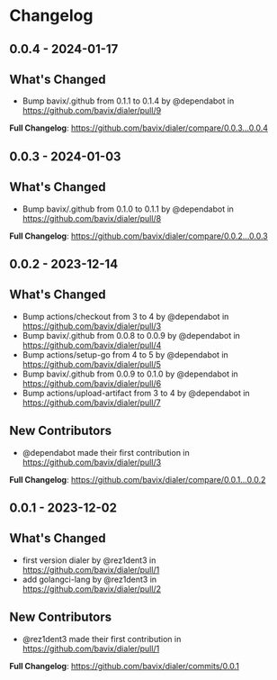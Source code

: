 # Changelog

## 0.0.4 - 2024-01-17

## What's Changed
* Bump bavix/.github from 0.1.1 to 0.1.4 by @dependabot in https://github.com/bavix/dialer/pull/9


**Full Changelog**: https://github.com/bavix/dialer/compare/0.0.3...0.0.4

## 0.0.3 - 2024-01-03

## What's Changed
* Bump bavix/.github from 0.1.0 to 0.1.1 by @dependabot in https://github.com/bavix/dialer/pull/8


**Full Changelog**: https://github.com/bavix/dialer/compare/0.0.2...0.0.3

## 0.0.2 - 2023-12-14

## What's Changed
* Bump actions/checkout from 3 to 4 by @dependabot in https://github.com/bavix/dialer/pull/3
* Bump bavix/.github from 0.0.8 to 0.0.9 by @dependabot in https://github.com/bavix/dialer/pull/4
* Bump actions/setup-go from 4 to 5 by @dependabot in https://github.com/bavix/dialer/pull/5
* Bump bavix/.github from 0.0.9 to 0.1.0 by @dependabot in https://github.com/bavix/dialer/pull/6
* Bump actions/upload-artifact from 3 to 4 by @dependabot in https://github.com/bavix/dialer/pull/7

## New Contributors
* @dependabot made their first contribution in https://github.com/bavix/dialer/pull/3

**Full Changelog**: https://github.com/bavix/dialer/compare/0.0.1...0.0.2

## 0.0.1 - 2023-12-02

## What's Changed
* first version dialer by @rez1dent3 in https://github.com/bavix/dialer/pull/1
* add golangci-lang by @rez1dent3 in https://github.com/bavix/dialer/pull/2

## New Contributors
* @rez1dent3 made their first contribution in https://github.com/bavix/dialer/pull/1

**Full Changelog**: https://github.com/bavix/dialer/commits/0.0.1

